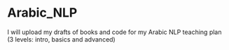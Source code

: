 # Arabic_NLP
I will upload my drafts of books and code for my Arabic NLP teaching plan (3 levels: intro, basics and advanced)

